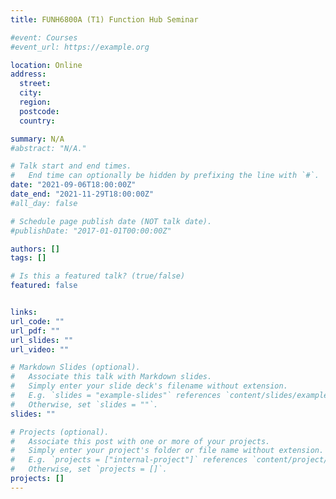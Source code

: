 ```yaml
---
title: FUNH6800A (T1) Function Hub Seminar

#event: Courses
#event_url: https://example.org

location: Online
address:
  street: 
  city: 
  region: 
  postcode: 
  country: 

summary: N/A
#abstract: "N/A."

# Talk start and end times.
#   End time can optionally be hidden by prefixing the line with `#`.
date: "2021-09-06T18:00:00Z"
date_end: "2021-11-29T18:00:00Z"
#all_day: false

# Schedule page publish date (NOT talk date).
#publishDate: "2017-01-01T00:00:00Z"

authors: []
tags: []

# Is this a featured talk? (true/false)
featured: false


links:
url_code: ""
url_pdf: ""
url_slides: ""
url_video: ""

# Markdown Slides (optional).
#   Associate this talk with Markdown slides.
#   Simply enter your slide deck's filename without extension.
#   E.g. `slides = "example-slides"` references `content/slides/example-slides.md`.
#   Otherwise, set `slides = ""`.
slides: ""

# Projects (optional).
#   Associate this post with one or more of your projects.
#   Simply enter your project's folder or file name without extension.
#   E.g. `projects = ["internal-project"]` references `content/project/deep-learning/index.md`.
#   Otherwise, set `projects = []`.
projects: []
---
```

